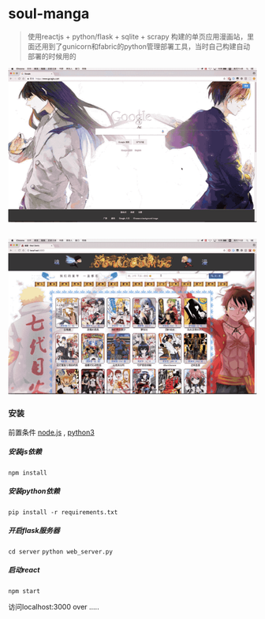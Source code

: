 # soul-manga
> 使用reactjs + python/flask + sqlite + scrapy 构建的单页应用漫画站，里面还用到了gunicorn和fabric的python管理部署工具，当时自己构建自动部署的时候用的

![soul1](soul1.gif)
<br />
<br />

![soul2](soul2.gif)


### 安装
前置条件 [node.js](https://nodejs.org/) , [python3](https://www.python.org)

##### 安装js依赖
  `npm install`
##### 安装python依赖
  `pip install -r requirements.txt` 

##### 开启flask服务器  
  `cd server`
  `python web_server.py`
##### 启动react
  `npm start`

访问localhost:3000
over .....

